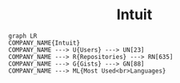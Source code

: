 <h1 align="center">Intuit</h1>

```mermaid
graph LR
COMPANY_NAME{Intuit}
COMPANY_NAME ---> U{Users} ---> UN[23]
COMPANY_NAME ---> R{Repositories} ---> RN[635]
COMPANY_NAME ---> G{Gists} ---> GN[88]
COMPANY_NAME ---> ML{Most Used<br>Languages}
```
